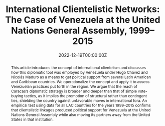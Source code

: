 ---
abstract:  This article introduces the concept of international clientelism and discusses how this diplomatic tool was employed by Venezuela under Hugo Chávez and Nicolás Maduro as a means to get political support from several Latin American and Caribbean countries. We operationalize the concept and apply it to assess Venezuelan practices put forth in the region. We argue that the reach of Caracas’s diplomatic strategy is broader and deeper than that of simple vote-buying tactics, as it implies the promotion of structural rather than contingent ties, shielding the country against unfavorable moves in international fora. An empirical test using data for all LAC countries for the years 1999–2015 confirms that clientelistic linkages produced political support for Venezuela at the United Nations General Assembly while also moving its partners away from the United States in that institution.  
authors:
- admin
- Dawisson Belém Lopes
date: "2022-12-19T00:00:00Z"
featured: true
publication: '*Latin American Politics and Society*'
publication_types:
- "2"
tags:
- International Clientelism  
- Vote-buying  
- United Nations General Assembly  
- Venezuela  
- Latin America and the Caribbean  
- Regional Integration  
- Foreign Policy  
- Statistics  
publishDate: "2022-12-19T00:00:00Z"
title: "International Clientelistic Networks: The Case of Venezuela at the United Nations General Assembly, 1999–2015"  
url_pdf: https://www.cambridge.org/core/journals/latin-american-politics-and-society/article/abs/international-clientelistic-networks-the-case-of-venezuela-at-the-united-nations-general-assembly-19992015/977E74BED682BAB56376CB3446063714
---